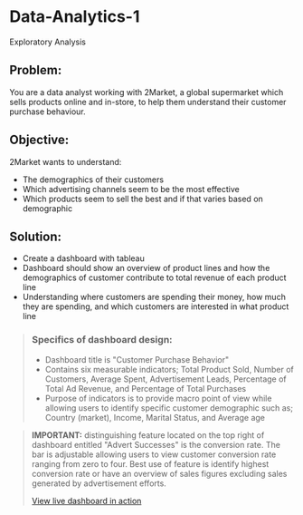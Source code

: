 
# Data-Analytics-1
Exploratory Analysis

## Problem:
You are a data analyst working with 2Market, a global supermarket which sells products online and in-store, to help them understand their customer purchase behaviour. 

## Objective:
2Market wants to understand: 
- The demographics of their customers 
- Which advertising channels seem to be the most effective
- Which products seem to sell the best and if that varies based on demographic

## Solution:
- Create a dashboard with tableau 
- Dashboard should show an overview of product lines and how the demographics of customer contribute to total revenue of each product line
- Understanding where customers are spending their money, how much they are spending, and which customers are interested in what product line

> ### Specifics of dashboard design:
> - Dashboard title is "Customer Purchase Behavior"
> - Contains six measurable indicators; Total Product Sold, Number of Customers, Average Spent, Advertisement Leads, Percentage of Total Ad Revenue, and Percentage of Total Purchases
> - Purpose of indicators is to provide macro point of view while allowing users to identify specific customer demographic such as; Country (market), Income, Marital Status, and Average age

>**IMPORTANT:** distinguishing feature located on the top right of dashboard entitled "Advert Successes" is the conversion rate. The bar is adjustable allowing users to view customer conversion rate ranging from zero to four. Best use of feature is identify highest conversion rate or have an overview of sales figures excluding sales generated by advertisement efforts.
>
>[View live dashboard in action](https://public.tableau.com/views/Lj_2marketnad_2_0_Customer_Purchasing_Behavior_dashboard/CustomerPurchasingBehavior?:language=en-US&:sid=&:redirect=auth&:display_count=n&:origin=viz_share_link)
